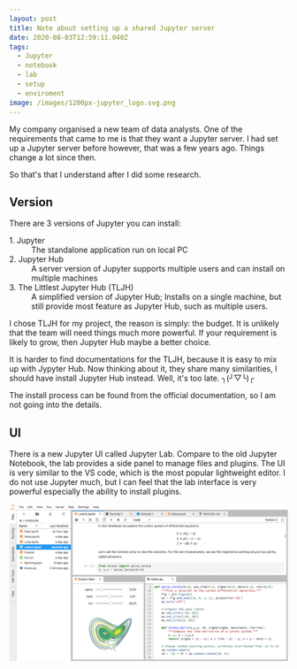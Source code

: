 ```yaml
---
layout: post
title: Note about setting up a shared Jupyter server
date: 2020-08-03T12:59:11.040Z
tags:
  - Jupyter
  - notebook
  - lab
  - setup
  - enviroment
image: /images/1200px-jupyter_logo.svg.png
---
```

My company organised a new team of data analysts. One of the requirements that came to me is that they want a Jupyter server. I had set up a Jupyter server before however, that was a few years ago. Things change a lot since then.

So that's that I understand after I did some research.

## Version

There are 3 versions of Jupyter you can install:

<dl>
<dt>1. Jupyter</dt>
<dd>The standalone application run on local PC</dd>
<dt>2. Jupyter Hub</dt>
<dd>A server version of Jupyter supports multiple users and can install on multiple machines</dd>
<dt>3. The Littlest Jupyter Hub (TLJH)</dt>
<dd>A simplified version of Jupyter Hub; Installs on a single machine, but still provide most feature as Jupyter Hub, such as multiple users.</dd>
</dl>
I chose TLJH for my project, the reason is simply: the budget. It is unlikely that the team will need things much more powerful. If your requirement is likely to grow, then Jupyter Hub maybe a better choice.  

It is harder to find documentations for the TLJH, because it is easy to mix up with Jypyter Hub. Now thinking about it, they share many similarities, I should have install Jupyter Hub instead. Well, it's too late. ╮(╯▽╰)╭

The install process can be found from the official documentation, so I am not going into the details.

## UI
There is a new Jupyter UI called Jupyter Lab. Compare to the old Jupyter Notebook, the lab provides a side panel to manage files and plugins. The UI is very similar to the VS code, which is the most popular lightweight editor. I do not use Jupyter much, but I can feel that the lab interface is very powerful especially the ability to install plugins.

![JupyterLab](/images/jupyterlab.png "Jupyter Lab")